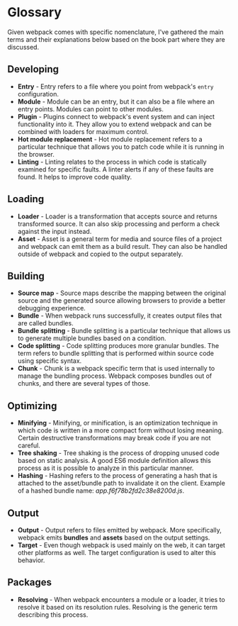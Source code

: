 # Glossary

Given webpack comes with specific nomenclature, I've gathered the main terms and their explanations below based on the book part where they are discussed.

## Developing

* **Entry** - Entry refers to a file where you point from webpack's `entry` configuration.
* **Module** - Module can be an entry, but it can also be a file where an entry points. Modules can point to other modules.
* **Plugin** - Plugins connect to webpack's event system and can inject functionality into it. They allow you to extend webpack and can be combined with loaders for maximum control.
* **Hot module replacement** - Hot module replacement refers to a particular technique that allows you to patch code while it is running in the browser.
* **Linting** - Linting relates to the process in which code is statically examined for specific faults. A linter alerts if any of these faults are found. It helps to improve code quality.

## Loading

* **Loader** - Loader is a transformation that accepts source and returns transformed source. It can also skip processing and perform a check against the input instead.
* **Asset** - Asset is a general term for media and source files of a project and webpack can emit them as a build result. They can also be handled outside of webpack and copied to the output separately.

## Building

* **Source map** - Source maps describe the mapping between the original source and the generated source allowing browsers to provide a better debugging experience.
* **Bundle** - When webpack runs successfully, it creates output files that are called bundles.
* **Bundle splitting** - Bundle splitting is a particular technique that allows us to generate multiple bundles based on a condition.
* **Code splitting** - Code splitting produces more granular bundles. The term refers to bundle splitting that is performed within source code using specific syntax.
* **Chunk** - Chunk is a webpack specific term that is used internally to manage the bundling process. Webpack composes bundles out of chunks, and there are several types of those.

## Optimizing

* **Minifying** - Minifying, or minification, is an optimization technique in which code is written in a more compact form without losing meaning. Certain destructive transformations may break code if you are not careful.
* **Tree shaking** - Tree shaking is the process of dropping unused code based on static analysis. A good ES6 module definition allows this process as it is possible to analyze in this particular manner.
* **Hashing** - Hashing refers to the process of generating a hash that is attached to the asset/bundle path to invalidate it on the client. Example of a hashed bundle name: *app.f6f78b2fd2c38e8200d.js*.

## Output

* **Output** - Output refers to files emitted by webpack. More specifically, webpack emits **bundles** and **assets** based on the output settings.
* **Target** - Even though webpack is used mainly on the web, it can target other platforms as well. The target configuration is used to alter this behavior.

## Packages

* **Resolving** - When webpack encounters a module or a loader, it tries to resolve it based on its resolution rules. Resolving is the generic term describing this process.
